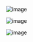 ![image](https://user-images.githubusercontent.com/16536231/83646680-a4783f00-a5bc-11ea-88da-953454b8b6ea.png)

![image](https://user-images.githubusercontent.com/16536231/83646246-12703680-a5bc-11ea-9489-ee466fb756f7.png)

![image](https://user-images.githubusercontent.com/16536231/83646171-f8ceef00-a5bb-11ea-9338-87fa6e924945.png)
